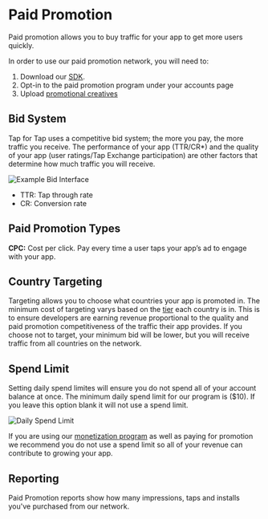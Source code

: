 # Paid Promotion

Paid promotion allows you to buy traffic for your app to get more users quickly.  

In order to use our paid promotion network, you will need to:

1. Download our [SDK](/doc/getting-started).
2. Opt-in to the paid promotion program under your accounts page
3. Upload [promotional creatives](doc/get-users/creative-guidelines)


## Bid System

Tap for Tap uses a competitive bid system; the more you pay, the more traffic you receive. The performance of your app (TTR/CR*) and the quality of your app (user ratings/Tap Exchange participation) are other factors that determine how much traffic you will receive.

![Example Bid Interface](https://raw.github.com/tapfortap/Documentation/master/images/bid-example.png)

* TTR: Tap through rate
* CR: Conversion rate


## Paid Promotion Types

**CPC:** Cost per click. Pay every time a user taps your app’s ad to engage with your app.

## Country Targeting

Targeting allows you to choose what countries your app is promoted in. The minimum cost of targeting varys based on the [tier](/doc/get-users/geo-targeting) each country is in. This is to ensure developers are earning revenue proportional to the quality and paid promotion competitiveness of the traffic their app provides. If you choose not to target, your minimum bid will be lower, but you will receive traffic from all countries on the network.

## Spend Limit

Setting daily spend limites will ensure you do not spend all of your account balance at once. The minimum daily spend limit for our program is ($10). If you leave this option blank it will not use a spend limit.

![Daily Spend Limit](https://raw.github.com/tapfortap/Documentation/master/images/daily-limit.png)

If you are using our [monetization program](/doc/monetization) as well as paying for promotion we recommend you do not use a spend limit so all of your revenue can contribute to growing your app.

## Reporting

Paid Promotion reports show how many impressions, taps and installs you've purchased from our network. 

